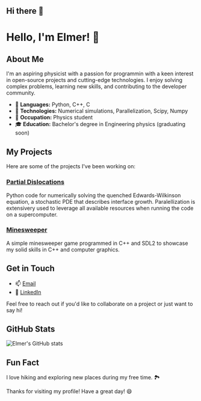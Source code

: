 ## Hi there 👋

<!--
**elmerheino/elmerheino** is a ✨ _special_ ✨ repository because its `README.md` (this file) appears on your GitHub profile.

Here are some ideas to get you started:

- 🔭 I’m currently working on ...
- 🌱 I’m currently learning ...
- 👯 I’m looking to collaborate on ...
- 🤔 I’m looking for help with ...
- 💬 Ask me about ...
- 📫 How to reach me: ...
- 😄 Pronouns: ...
- ⚡ Fun fact: ...
-->
# Hello, I'm Elmer! 👋

## About Me

I'm an aspiring physicist with a passion for programmin with a keen interest in open-source projects and cutting-edge technologies. I enjoy solving complex problems, learning new skills, and contributing to the developer community.

- 🌟 **Languages:** Python, C++, C
- 🔧 **Technologies:** Numerical simulations, Parallelization, Scipy, Numpy
- 💼 **Occupation:** Physics student
- 🎓 **Education:** Bachelor's degree in Engineering physics (graduating soon)

## My Projects

Here are some of the projects I've been working on:

### [Partial Dislocations](https://github.com/elmerheino/partial-dislocations)
Python code for numerically solving the quenched Edwards-Wilkinson equation, a stochastic PDE that describes interface growth. Paralellization is extensivery used to leverage all available resources when running the code on a supercomputer.

### [Minesweeper](https://github.com/elmerheino/minesweeper)
A simple minesweeper game programmed in C++ and SDL2 to showcase my solid skills in C++ and computer graphics.

## Get in Touch

- 📫 [Email](mailto:elmer.heino@aalto.fi)
- 💼 [LinkedIn](https://linkedin.com/in/elmerheino)

Feel free to reach out if you'd like to collaborate on a project or just want to say hi!

## GitHub Stats

![Elmer's GitHub stats](https://github-readme-stats.vercel.app/api?username=elmerheino&show_icons=true&theme=radical)

## Fun Fact

I love hiking and exploring new places during my free time. 🏞️

Thanks for visiting my profile! Have a great day! 😄
